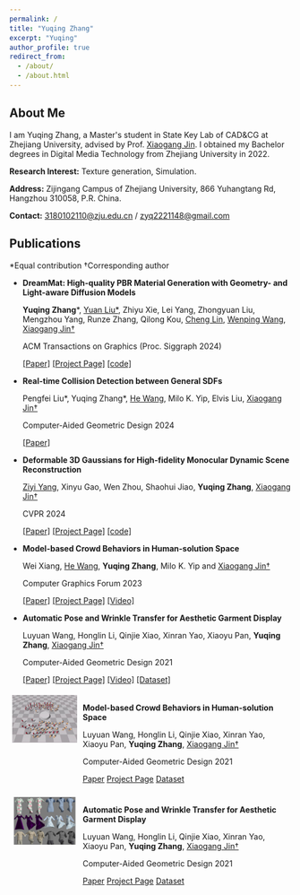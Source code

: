 ```yaml
---
permalink: /
title: "Yuqing Zhang"
excerpt: "Yuqing"
author_profile: true
redirect_from: 
  - /about/
  - /about.html
---
```


## About Me

I am Yuqing Zhang, a Master's student in State Key Lab of CAD&CG at Zhejiang University, advised by Prof. [Xiaogang Jin](http://www.cad.zju.edu.cn/home/jin). I obtained my Bachelor degrees in Digital Media Technology from Zhejiang University in 2022.

**Research Interest:** Texture generation, Simulation.

**Address:** Zijingang Campus of Zhejiang University, 866 Yuhangtang Rd, Hangzhou 310058, P.R. China.

**Contact:** [3180102110@zju.edu.cn](mailto:3180102110@zju.edu.cn) / [zyq2221148@gmail.com](mailto:zyq2221148@gmail.com)

## Publications
*Equal contribution †Corresponding author

* **DreamMat: High-quality PBR Material Generation with Geometry- and Light-aware Diffusion Models**

  **Yuqing Zhang***, [Yuan Liu*](https://liuyuan-pal.github.io/), Zhiyu Xie, Lei Yang, Zhongyuan Liu, Mengzhou Yang, Runze Zhang, Qilong Kou, [Cheng Lin](https://clinplayer.github.io/), [Wenping Wang](https://engineering.tamu.edu/cse/profiles/Wang-Wenping.html), [Xiaogang Jin†](http://www.cad.zju.edu.cn/home/jin/)

  ACM Transactions on Graphics (Proc. Siggraph 2024)

  [\[Paper\]](https://zzzyuqing.github.io/dreammat.github.io/)  [\[Project Page\]](https://zzzyuqing.github.io/dreammat.github.io/) [\[code\]](https://zzzyuqing.github.io/dreammat.github.io/)

  
* **Real-time Collision Detection between General SDFs**

  Pengfei Liu*, Yuqing Zhang*, [He Wang](https://drhewang.com/), Milo K. Yip, Elvis Liu, [Xiaogang Jin†](http://www.cad.zju.edu.cn/home/jin/)

  Computer-Aided Geometric Design 2024

  [\[Paper\]](http://www.cad.zju.edu.cn/home/jin/papers/Real_Time_CD_between_SDFs.pdf)

* **Deformable 3D Gaussians for High-fidelity Monocular Dynamic Scene Reconstruction**

  [Ziyi Yang](https://github.com/ingra14m), Xinyu Gao, Wen Zhou, Shaohui Jiao, **Yuqing Zhang**, [Xiaogang Jin†](http://www.cad.zju.edu.cn/home/jin/)

  CVPR 2024

  [\[Paper\]](https://arxiv.org/abs/2309.13101)  [\[Project Page\]](https://ingra14m.github.io/Deformable-Gaussians/) [\[code\]](https://github.com/ingra14m/Deformable-3D-Gaussians)

* **Model-based Crowd Behaviors in Human-solution Space**

  Wei Xiang, [He Wang](https://drhewang.com/), **Yuqing Zhang**, Milo K. Yip and [Xiaogang Jin†](http://www.cad.zju.edu.cn/home/jin/)

  Computer Graphics Forum 2023

  [\[Paper\]](https://diglib.eg.org:8443/server/api/core/bitstreams/37b310ac-b9d0-42c7-8505-d281e3d8fc51/content) [\[Project Page\]](http://www.cad.zju.edu.cn/home/jin/cgf2023/cgf2023.htm) [\[Video\]](http://www.cad.zju.edu.cn/home/jin/cgf2023/demo.mp4)

* **Automatic Pose and Wrinkle Transfer for Aesthetic Garment Display**

  Luyuan Wang, Honglin Li, Qinjie Xiao, Xinran Yao, Xiaoyu Pan, **Yuqing Zhang**, [Xiaogang Jin†](http://www.cad.zju.edu.cn/home/jin/)

  Computer-Aided Geometric Design 2021

  [\[Paper\]](http://www.cad.zju.edu.cn/home/jin/cagd2021/paper.pdf) [\[Project Page\]](http://www.cad.zju.edu.cn/home/jin/cagd2021/cagd2021.htm) [\[Video\]](http://www.cad.zju.edu.cn/home/jin/cagd2021/demo.mp4) [\[Dataset\]](https://github.com/Dancingmader/3D-High-quality-Garment-Dataset)

<div style="display: flex;">
  <div style="flex: 20%; padding: 5px;">

  <img src="../images/crowd.jpg" width="100%" alt="图片描述">

  </div>
  <div style="flex: 70%; padding: 5px;">

<b>Model-based Crowd Behaviors in Human-solution Space</b> <br>

Luyuan Wang, Honglin Li, Qinjie Xiao, Xinran Yao, Xiaoyu Pan, **Yuqing Zhang**, <a href="http://www.cad.zju.edu.cn/home/jin/">Xiaogang Jin†</a> <br>

  Computer-Aided Geometric Design 2021 <br>

  <a href="https://diglib.eg.org:8443/server/api/core/bitstreams/37b310ac-b9d0-42c7-8505-d281e3d8fc51/content">Paper</a> <a href="http://www.cad.zju.edu.cn/home/jin/cagd2021/cagd2021.htm">Project Page</a> <a href="https://github.com/Dancingmader/3D-High-quality-Garment-Dataset">Dataset</a> 

  </div>
</div>


<div style="display: flex;">
  <div style="flex: 20%; padding: 5px;">

  <img src="../images/WrinkleTransfer_Icon.jpg" width="100%" alt="图片描述">

  </div>
  <div style="flex: 70%; padding: 5px;">

<b>Automatic Pose and Wrinkle Transfer for Aesthetic Garment Display</b> <br>

Luyuan Wang, Honglin Li, Qinjie Xiao, Xinran Yao, Xiaoyu Pan, <b>Yuqing Zhang</b>, <a href="http://www.cad.zju.edu.cn/home/jin/">Xiaogang Jin†</a> <br>

  Computer-Aided Geometric Design 2021 <br>

  <a href="http://www.cad.zju.edu.cn/home/jin/cagd2021/paper.pdf">Paper</a> <a href="http://www.cad.zju.edu.cn/home/jin/cagd2021/cagd2021.htm">Project Page</a> <a href="https://github.com/Dancingmader/3D-High-quality-Garment-Dataset">Dataset</a> 

  </div>
</div>


     